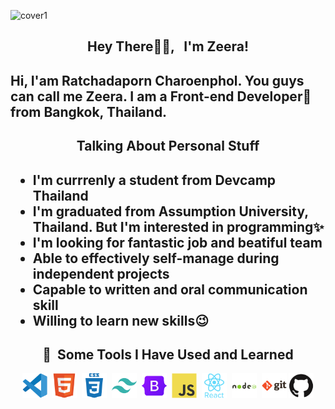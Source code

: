 ![cover1](https://user-images.githubusercontent.com/102946057/179602312-8b294c1c-71c0-4f40-9a93-8a0f70974bb2.gif)

<h2 align="center">Hey There👋🏻, &nbsp; I'm Zeera!<h2>

<p>Hi, I'am Ratchadaporn Charoenphol. You guys can call me Zeera. I am a Front-end Developer🧸 from Bangkok, Thailand.</p>

<h2 align="center">Talking About Personal Stuff<h2>


- I'm currrenly a student from Devcamp Thailand
- I'm graduated from Assumption University, Thailand. But I'm interested in programming✨
- I'm looking for fantastic job and beatiful team
- Able to effectively self-manage during independent projects
- Capable to written and oral communication skill
- Willing to learn new skills😉



<h2 align="center"> 🚀 &nbsp;Some Tools I Have Used and Learned</h2>
<div align="center">
    <img src="https://github.com/devicons/devicon/blob/1119b9f84c0290e0f0b38982099a2bd027a48bf1/icons/vscode/vscode-original.svg" title="vscode" alt="vscode" width="40" height="40"/>&nbsp;
    <img src="https://github.com/devicons/devicon/blob/master/icons/html5/html5-original.svg" title="HTML5" alt="HTML" width="40" height="40"/>&nbsp;
   <img src="https://github.com/devicons/devicon/blob/master/icons/css3/css3-plain-wordmark.svg"  title="CSS3" alt="CSS" width="40" height="40"/>&nbsp;
  <img src="https://github.com/devicons/devicon/blob/1119b9f84c0290e0f0b38982099a2bd027a48bf1/icons/tailwindcss/tailwindcss-plain.svg"  title="tailwind" alt="tailwind" width="40" height="40"/>&nbsp;
    <img src="https://github.com/devicons/devicon/blob/1119b9f84c0290e0f0b38982099a2bd027a48bf1/icons/bootstrap/bootstrap-original.svg" title="bootstrap" alt="bootstrap" width="40" height="40"/>&nbsp;
  <img src="https://github.com/devicons/devicon/blob/master/icons/javascript/javascript-original.svg" title="JavaScript" alt="JavaScript" width="40" height="40"/>&nbsp;
  <img src="https://github.com/devicons/devicon/blob/master/icons/react/react-original-wordmark.svg" title="React" alt="React" width="40" height="40"/>&nbsp;
  <img src="https://github.com/devicons/devicon/blob/master/icons/nodejs/nodejs-original-wordmark.svg" title="NodeJS" alt="NodeJS" width="40" height="40"/>&nbsp;
  <img src="https://github.com/devicons/devicon/blob/master/icons/git/git-original-wordmark.svg" title="Git" **alt="Git" width="40" height="40"/>
    <img src="https://github.com/devicons/devicon/blob/1119b9f84c0290e0f0b38982099a2bd027a48bf1/icons/github/github-original.svg" title="github" **alt="github" width="40" height="40"/>
</div>
